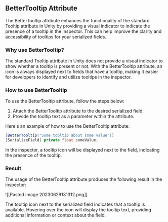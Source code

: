 ## BetterTooltip Attribute

The BetterTooltip attribute enhances the functionality of the standard Tooltip attribute in Unity by providing a visual indicator to indicate the presence of a tooltip in the inspector. This can help improve the clarity and accessibility of tooltips for your serialized fields.

### Why use BetterTooltip?

The standard Tooltip attribute in Unity does not provide a visual indicator to show whether a tooltip is present or not. With the BetterTooltip attribute, an icon is always displayed next to fields that have a tooltip, making it easier for developers to identify and utilize tooltips in the inspector.

### How to use BetterTooltip

To use the BetterTooltip attribute, follow the steps below:

1. Attach the BetterTooltip attribute to the desired serialized field.
2. Provide the tooltip text as a parameter within the attribute.

Here's an example of how to use the BetterTooltip attribute:

```csharp
[BetterTooltip("Some tooltip about some value")]
[SerializeField] private float someValue;
```

 In the inspector, a tooltip icon will be displayed next to the field, indicating the presence of the tooltip.

### Result

The usage of the BetterTooltip attribute produces the following result in the inspector:

![[Pasted image 20230629131312.png]]

The tooltip icon next to the serialized field indicates that a tooltip is available. Hovering over the icon will display the tooltip text, providing additional information or context about the field.

